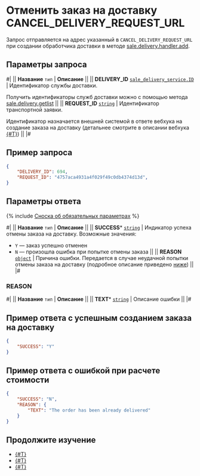 # Отменить заказ на доставку CANCEL_DELIVERY_REQUEST_URL

Запрос отправляется на адрес указанный в `CANCEL_DELIVERY_REQUEST_URL` при создании обработчика доставки в методе [sale.delivery.handler.add](../handler/sale-delivery-handler-add.md).

## Параметры запроса

#|
|| **Название**
`тип` | **Описание** ||
|| **DELIVERY_ID**
[`sale_delivery_service.ID`](../../data-types.md#sale_delivery_service) | Идентификатор службы доставки.

Получить идентификаторы служб доставки можно с помощью метода [sale.delivery.getlist](../delivery/sale-delivery-get-list.md)
 ||
|| **REQUEST_ID**
[`string`](../../../data-types.md) | Идентификатор транспортной заявки.

Идентификатор назначается внешней системой в ответе вебхука на создание заказа на доставку (детальнее смотрите в описании вебхука [{#T}](./create-delivery-request.md))
 ||
|#

## Пример запроса

```json
{
    "DELIVERY_ID": 694,
    "REQUEST_ID": "4757aca4931a4f029f49c0db4374d13d",
}
```

## Параметры ответа

{% include [Сноска об обязательных параметрах](../../../../_includes/required.md) %}

#|
|| **Название**
`тип` | **Описание** ||
|| **SUCCESS***
[`string`](../../../data-types.md) | Индикатор успеха отмены заказа на доставку. Возможные значения:

- `Y` — заказ успешно отменен
- `N` — произошла ошибка при попытке отмены заказа
 ||
|| **REASON**
[`object`](../../../data-types.md) | Причина ошибки. Передается в случае неудачной попытки отмены заказа на доставку (подробное описание приведено [ниже](#reason)) ||
|#

### REASON

#|
|| **Название**
`тип` | **Описание** ||
|| **TEXT***
[`string`](../../../data-types.md) | Описание ошибки ||
|#

## Пример ответа с успешным созданием заказа на доставку

```json
{
    "SUCCESS": "Y"
}
```

## Пример ответа с ошибкой при расчете стоимости

```json
{
    "SUCCESS": "N",
    "REASON": {
        "TEXT": "The order has been already delivered"
    }
}
```

## Продолжите изучение 

- [{#T}](./index.md)
- [{#T}](./calculate.md)
- [{#T}](./create-delivery-request.md)
